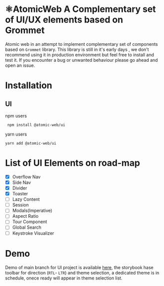 # ⚛AtomicWeb A Complementary set of UI/UX elements based on Grommet
Atomic web in an attempt to implement complementary set of components based on `Grommet` library. This library is still in it's early days , we don't recommend using it in production environment but feel free to install and test it. If you encounter a bug or unwanted behaviour please go ahead and open an issue.  

# Installation 
## UI
npm users
```
 npm install @atomic-web/ui
```
yarn users

```
yarn add @atomic-web/ui
```

# List of UI Elements on road-map

- [x] Overflow Nav
- [x] Side Nav
- [x] Divider
- [x] Toaster 
- [ ] Lazy Content
- [ ] Session
- [ ] Modals(Imperative)
- [ ] Aspect Ratio
- [ ] Tour Component
- [ ] Global Search
- [ ] Keystroke Visualizer

# Demo
Demo of main branch for UI project is available [here](https://main--62506fda8097ba003ad6bd16.chromatic.com), the storybook hase toolbar for direction (`RTL`- `LTR`) and theme selection, a dedicated theme is in schedule, onece ready will appear in theme selection list.
